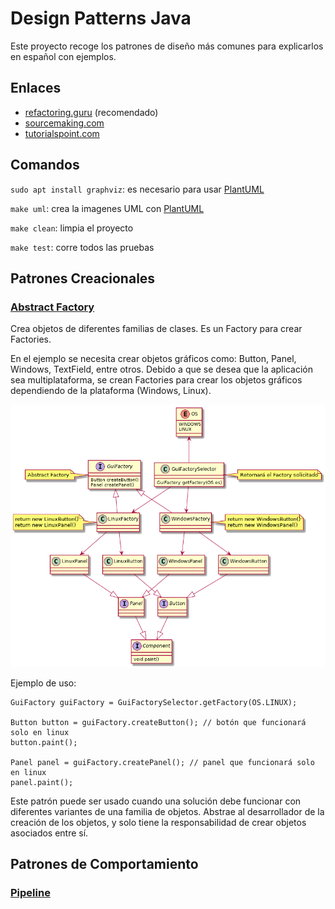 # Design Patterns Java

Este proyecto recoge los patrones de diseño más comunes
para explicarlos en español con ejemplos.

## Enlaces

- [refactoring.guru](https://refactoring.guru) (recomendado)
- [sourcemaking.com](https://sourcemaking.com/)
- [tutorialspoint.com](https://www.tutorialspoint.com/design_pattern)

## Comandos

`sudo apt install graphviz`: es necesario para usar [PlantUML](http://plantuml.com/)

`make uml`: crea la imagenes UML con [PlantUML](http://plantuml.com/)

`make clean`: limpia el proyecto

`make test`: corre todos las pruebas

## Patrones Creacionales

### [Abstract Factory](src/main/java/pattern/creational/abstractfactory)

Crea objetos de diferentes familias de clases. Es un Factory para crear Factories.

En el ejemplo se necesita crear objetos gráficos como: Button, Panel, Windows, TextField, entre otros.
Debido a que se desea que la aplicación sea multiplataforma, se crean Factories para crear los objetos
gráficos dependiendo de la plataforma (Windows, Linux).

![abstractfactory](plantuml/abstractfactory.png)

Ejemplo de uso:

```
GuiFactory guiFactory = GuiFactorySelector.getFactory(OS.LINUX);

Button button = guiFactory.createButton(); // botón que funcionará solo en linux
button.paint();

Panel panel = guiFactory.createPanel(); // panel que funcionará solo en linux
panel.paint();
```

Este patrón puede ser usado cuando una solución debe funcionar con diferentes variantes de una familia de objetos.
Abstrae al desarrollador de la creación de los objetos, y solo tiene la responsabilidad de crear objetos asociados entre sí.

## Patrones de Comportamiento

### [Pipeline](src/main/java/pattern/behavioral/pipeline)